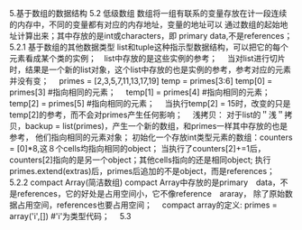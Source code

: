 5.基于数组的数据结构
5.2 低级数组
数组将一组有联系的变量存放在计一段连续的内存中，不同的变量都有对应的内存地址，变量的地址可以
通过数组的起始地址计算出来；其中存放的是int或characters，即 primary data,不是references；　
5.2.1 基于数组的其他数据类型
list和tuple这种指示型数据结构，可以把它的每个元素看成某个类的实例；　list中存放的是这些实例的参考；　
当对list进行切片时，结果是一个新的list对象，这个list中存放的也是实例的参考，参考对应的元素并没有变；　
primes = [2,3,5,7,11,13,17,19]
temp = primes[3:6]
temp[0] = primes[3]  	#指向相同的元素；　
temp[1] = primes[4]	#指向相同的元素；　
temp[2] = primes[5]	#指向相同的元素；　
当执行temp[2] = 15时，改变的只是temp[2]的参考，而不会对primes产生任何影响；　
浅拷贝：
对于list的＂浅＂拷贝，backup = list(primes)，产生一个新的数组，和primes一样其中存放的也是参考，
他们指向相同的元素对象；
初始化一个存放int类型元素的数组：counters = [0]*8,这８个cells均指向相同的object；
当执行了counters[2]+=1后，counters[2]指向的是另一个object；其他cells指向的还是相同object;
执行primes.extend(extras)后，primes后追加的不是object，而是references；　
5.2.2 compact Array(简洁数组)
compact Array中存放的是primary　data，不是references，它的好处是占用空间小，它不像reference　araray，
除了原始数据占用空间，references也要占用空间；　
compact array的定义: 
primes = array('i',[])  #'i'为类型代码；　
5.3 